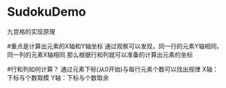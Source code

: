 # SudokuDemo
九宫格的实现原理

#重点是计算出元素的X轴和Y轴坐标
通过观察可以发现，同一行的元素Y轴相同，同一列的元素X轴相同
那么根据行和列就可以准备的计算出元素的坐标

#行和列如何计算？
通过元素下标(从0开始)与每行元素个数可以找出规律
X轴：下标与个数取模
Y轴：下标与个数取余
